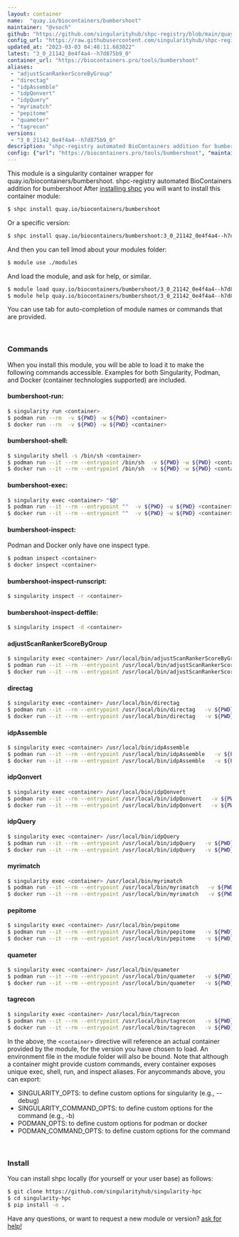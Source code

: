 ```yaml
---
layout: container
name:  "quay.io/biocontainers/bumbershoot"
maintainer: "@vsoch"
github: "https://github.com/singularityhub/shpc-registry/blob/main/quay.io/biocontainers/bumbershoot/container.yaml"
config_url: "https://raw.githubusercontent.com/singularityhub/shpc-registry/main/quay.io/biocontainers/bumbershoot/container.yaml"
updated_at: "2023-03-03 04:48:11.683022"
latest: "3_0_21142_0e4f4a4--h7d875b9_0"
container_url: "https://biocontainers.pro/tools/bumbershoot"
aliases:
 - "adjustScanRankerScoreByGroup"
 - "directag"
 - "idpAssemble"
 - "idpQonvert"
 - "idpQuery"
 - "myrimatch"
 - "pepitome"
 - "quameter"
 - "tagrecon"
versions:
 - "3_0_21142_0e4f4a4--h7d875b9_0"
description: "shpc-registry automated BioContainers addition for bumbershoot"
config: {"url": "https://biocontainers.pro/tools/bumbershoot", "maintainer": "@vsoch", "description": "shpc-registry automated BioContainers addition for bumbershoot", "latest": {"3_0_21142_0e4f4a4--h7d875b9_0": "sha256:06ddd345f823d00f2ea26d3fe6a65588df7263040aa2d7380e8d8c49a7b3428e"}, "tags": {"3_0_21142_0e4f4a4--h7d875b9_0": "sha256:06ddd345f823d00f2ea26d3fe6a65588df7263040aa2d7380e8d8c49a7b3428e"}, "docker": "quay.io/biocontainers/bumbershoot", "aliases": {"adjustScanRankerScoreByGroup": "/usr/local/bin/adjustScanRankerScoreByGroup", "directag": "/usr/local/bin/directag", "idpAssemble": "/usr/local/bin/idpAssemble", "idpQonvert": "/usr/local/bin/idpQonvert", "idpQuery": "/usr/local/bin/idpQuery", "myrimatch": "/usr/local/bin/myrimatch", "pepitome": "/usr/local/bin/pepitome", "quameter": "/usr/local/bin/quameter", "tagrecon": "/usr/local/bin/tagrecon"}}
---
```


This module is a singularity container wrapper for quay.io/biocontainers/bumbershoot.
shpc-registry automated BioContainers addition for bumbershoot
After [installing shpc](#install) you will want to install this container module:


```bash
$ shpc install quay.io/biocontainers/bumbershoot
```

Or a specific version:

```bash
$ shpc install quay.io/biocontainers/bumbershoot:3_0_21142_0e4f4a4--h7d875b9_0
```

And then you can tell lmod about your modules folder:

```bash
$ module use ./modules
```

And load the module, and ask for help, or similar.

```bash
$ module load quay.io/biocontainers/bumbershoot/3_0_21142_0e4f4a4--h7d875b9_0
$ module help quay.io/biocontainers/bumbershoot/3_0_21142_0e4f4a4--h7d875b9_0
```

You can use tab for auto-completion of module names or commands that are provided.

<br>

### Commands

When you install this module, you will be able to load it to make the following commands accessible.
Examples for both Singularity, Podman, and Docker (container technologies supported) are included.

#### bumbershoot-run:

```bash
$ singularity run <container>
$ podman run --rm  -v ${PWD} -w ${PWD} <container>
$ docker run --rm  -v ${PWD} -w ${PWD} <container>
```

#### bumbershoot-shell:

```bash
$ singularity shell -s /bin/sh <container>
$ podman run --it --rm --entrypoint /bin/sh  -v ${PWD} -w ${PWD} <container>
$ docker run --it --rm --entrypoint /bin/sh  -v ${PWD} -w ${PWD} <container>
```

#### bumbershoot-exec:

```bash
$ singularity exec <container> "$@"
$ podman run --it --rm --entrypoint ""  -v ${PWD} -w ${PWD} <container> "$@"
$ docker run --it --rm --entrypoint ""  -v ${PWD} -w ${PWD} <container> "$@"
```

#### bumbershoot-inspect:

Podman and Docker only have one inspect type.

```bash
$ podman inspect <container>
$ docker inspect <container>
```

#### bumbershoot-inspect-runscript:

```bash
$ singularity inspect -r <container>
```

#### bumbershoot-inspect-deffile:

```bash
$ singularity inspect -d <container>
```


#### adjustScanRankerScoreByGroup

```bash
$ singularity exec <container> /usr/local/bin/adjustScanRankerScoreByGroup
$ podman run --it --rm --entrypoint /usr/local/bin/adjustScanRankerScoreByGroup   -v ${PWD} -w ${PWD} <container> -c " $@"
$ docker run --it --rm --entrypoint /usr/local/bin/adjustScanRankerScoreByGroup   -v ${PWD} -w ${PWD} <container> -c " $@"
```


#### directag

```bash
$ singularity exec <container> /usr/local/bin/directag
$ podman run --it --rm --entrypoint /usr/local/bin/directag   -v ${PWD} -w ${PWD} <container> -c " $@"
$ docker run --it --rm --entrypoint /usr/local/bin/directag   -v ${PWD} -w ${PWD} <container> -c " $@"
```


#### idpAssemble

```bash
$ singularity exec <container> /usr/local/bin/idpAssemble
$ podman run --it --rm --entrypoint /usr/local/bin/idpAssemble   -v ${PWD} -w ${PWD} <container> -c " $@"
$ docker run --it --rm --entrypoint /usr/local/bin/idpAssemble   -v ${PWD} -w ${PWD} <container> -c " $@"
```


#### idpQonvert

```bash
$ singularity exec <container> /usr/local/bin/idpQonvert
$ podman run --it --rm --entrypoint /usr/local/bin/idpQonvert   -v ${PWD} -w ${PWD} <container> -c " $@"
$ docker run --it --rm --entrypoint /usr/local/bin/idpQonvert   -v ${PWD} -w ${PWD} <container> -c " $@"
```


#### idpQuery

```bash
$ singularity exec <container> /usr/local/bin/idpQuery
$ podman run --it --rm --entrypoint /usr/local/bin/idpQuery   -v ${PWD} -w ${PWD} <container> -c " $@"
$ docker run --it --rm --entrypoint /usr/local/bin/idpQuery   -v ${PWD} -w ${PWD} <container> -c " $@"
```


#### myrimatch

```bash
$ singularity exec <container> /usr/local/bin/myrimatch
$ podman run --it --rm --entrypoint /usr/local/bin/myrimatch   -v ${PWD} -w ${PWD} <container> -c " $@"
$ docker run --it --rm --entrypoint /usr/local/bin/myrimatch   -v ${PWD} -w ${PWD} <container> -c " $@"
```


#### pepitome

```bash
$ singularity exec <container> /usr/local/bin/pepitome
$ podman run --it --rm --entrypoint /usr/local/bin/pepitome   -v ${PWD} -w ${PWD} <container> -c " $@"
$ docker run --it --rm --entrypoint /usr/local/bin/pepitome   -v ${PWD} -w ${PWD} <container> -c " $@"
```


#### quameter

```bash
$ singularity exec <container> /usr/local/bin/quameter
$ podman run --it --rm --entrypoint /usr/local/bin/quameter   -v ${PWD} -w ${PWD} <container> -c " $@"
$ docker run --it --rm --entrypoint /usr/local/bin/quameter   -v ${PWD} -w ${PWD} <container> -c " $@"
```


#### tagrecon

```bash
$ singularity exec <container> /usr/local/bin/tagrecon
$ podman run --it --rm --entrypoint /usr/local/bin/tagrecon   -v ${PWD} -w ${PWD} <container> -c " $@"
$ docker run --it --rm --entrypoint /usr/local/bin/tagrecon   -v ${PWD} -w ${PWD} <container> -c " $@"
```



In the above, the `<container>` directive will reference an actual container provided
by the module, for the version you have chosen to load. An environment file in the
module folder will also be bound. Note that although a container
might provide custom commands, every container exposes unique exec, shell, run, and
inspect aliases. For anycommands above, you can export:

 - SINGULARITY_OPTS: to define custom options for singularity (e.g., --debug)
 - SINGULARITY_COMMAND_OPTS: to define custom options for the command (e.g., -b)
 - PODMAN_OPTS: to define custom options for podman or docker
 - PODMAN_COMMAND_OPTS: to define custom options for the command

<br>

### Install

You can install shpc locally (for yourself or your user base) as follows:

```bash
$ git clone https://github.com/singularityhub/singularity-hpc
$ cd singularity-hpc
$ pip install -e .
```

Have any questions, or want to request a new module or version? [ask for help!](https://github.com/singularityhub/singularity-hpc/issues)
